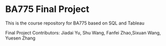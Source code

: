 # BA775 Final Project
This is the course repository for BA775 based on SQL and Tableau

Final Project Contributors: Jiadai Yu, Shu Wang, Fanfei Zhao,Sixuan Wang, Yuesen Zhang
